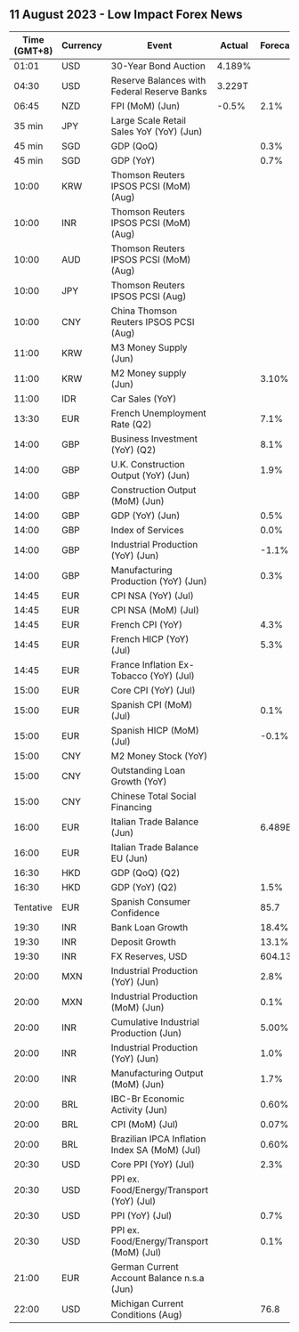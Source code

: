 ## 11 August 2023 - Low Impact Forex News

| Time (GMT+8) | Currency | Event | Actual | Forecast | Previous |
|------|----------|-------|--------|----------|----------|
| 01:01 | USD | 30-Year Bond Auction | 4.189% |  | 3.910% |
| 04:30 | USD | Reserve Balances with Federal Reserve Banks | 3.229T |  | 3.217T |
| 06:45 | NZD | FPI (MoM) (Jun) | -0.5% | 2.1% | 0.3% |
| 35 min | JPY | Large Scale Retail Sales YoY (YoY) (Jun) |  |  | 4.0% |
| 45 min | SGD | GDP (QoQ) |  | 0.3% | -0.4% |
| 45 min | SGD | GDP (YoY) |  | 0.7% | 0.4% |
| 10:00 | KRW | Thomson Reuters IPSOS PCSI (MoM) (Aug) |  |  | 41.70 |
| 10:00 | INR | Thomson Reuters IPSOS PCSI (MoM) (Aug) |  |  | 56.82 |
| 10:00 | AUD | Thomson Reuters IPSOS PCSI (MoM) (Aug) |  |  | 48.05 |
| 10:00 | JPY | Thomson Reuters IPSOS PCSI (Aug) |  |  | 38.87 |
| 10:00 | CNY | China Thomson Reuters IPSOS PCSI (Aug) |  |  | 77.32 |
| 11:00 | KRW | M3 Money Supply (Jun) |  |  | 5,147.7B |
| 11:00 | KRW | M2 Money supply (Jun) |  | 3.10% | 2.10% |
| 11:00 | IDR | Car Sales (YoY) |  |  | 4.70% |
| 13:30 | EUR | French Unemployment Rate (Q2) |  | 7.1% | 7.1% |
| 14:00 | GBP | Business Investment (YoY) (Q2) |  | 8.1% | 5.8% |
| 14:00 | GBP | U.K. Construction Output (YoY) (Jun) |  | 1.9% | 0.2% |
| 14:00 | GBP | Construction Output (MoM) (Jun) |  |  | -0.2% |
| 14:00 | GBP | GDP (YoY) (Jun) |  | 0.5% | -0.4% |
| 14:00 | GBP | Index of Services |  | 0.0% | 0.0% |
| 14:00 | GBP | Industrial Production (YoY) (Jun) |  | -1.1% | -2.3% |
| 14:00 | GBP | Manufacturing Production (YoY) (Jun) |  | 0.3% | -1.2% |
| 14:45 | EUR | CPI NSA (YoY) (Jul) |  |  | 4.30% |
| 14:45 | EUR | CPI NSA (MoM) (Jul) |  |  | 0.20% |
| 14:45 | EUR | French CPI (YoY) |  | 4.3% | 4.5% |
| 14:45 | EUR | French HICP (YoY) (Jul) |  | 5.3% | 5.0% |
| 14:45 | EUR | France Inflation Ex-Tobacco (YoY) (Jul) |  |  | 4.40% |
| 15:00 | EUR | Core CPI (YoY) (Jul) |  |  | 5.9% |
| 15:00 | EUR | Spanish CPI (MoM) (Jul) |  | 0.1% | 0.6% |
| 15:00 | EUR | Spanish HICP (MoM) (Jul) |  | -0.1% | 0.6% |
| 15:00 | CNY | M2 Money Stock (YoY) |  |  | 11.3% |
| 15:00 | CNY | Outstanding Loan Growth (YoY) |  |  | 11.3% |
| 15:00 | CNY | Chinese Total Social Financing |  |  | 4,220.0B |
| 16:00 | EUR | Italian Trade Balance (Jun) |  | 6.489B | 4.711B |
| 16:00 | EUR | Italian Trade Balance EU (Jun) |  |  | 0.27B |
| 16:30 | HKD | GDP (QoQ) (Q2) |  |  | 5.3% |
| 16:30 | HKD | GDP (YoY) (Q2) |  | 1.5% | 2.9% |
| Tentative | EUR | Spanish Consumer Confidence |  | 85.7 | 92.4 |
| 19:30 | INR | Bank Loan Growth |  | 18.4% | 20.2% |
| 19:30 | INR | Deposit Growth |  | 13.1% | 13.2% |
| 19:30 | INR | FX Reserves, USD |  | 604.13B | 603.87B |
| 20:00 | MXN | Industrial Production (YoY) (Jun) |  | 2.8% | 3.9% |
| 20:00 | MXN | Industrial Production (MoM) (Jun) |  | 0.1% | 1.0% |
| 20:00 | INR | Cumulative Industrial Production (Jun) |  | 5.00% | 4.80% |
| 20:00 | INR | Industrial Production (YoY) (Jun) |  | 1.0% | 5.2% |
| 20:00 | INR | Manufacturing Output (MoM) (Jun) |  | 1.7% | 5.7% |
| 20:00 | BRL | IBC-Br Economic Activity (Jun) |  | 0.60% | -2.00% |
| 20:00 | BRL | CPI (MoM) (Jul) |  | 0.07% | -0.08% |
| 20:00 | BRL | Brazilian IPCA Inflation Index SA (MoM) (Jul) |  | 0.60% | -0.02% |
| 20:30 | USD | Core PPI (YoY) (Jul) |  | 2.3% | 2.4% |
| 20:30 | USD | PPI ex. Food/Energy/Transport (YoY) (Jul) |  |  | 2.6% |
| 20:30 | USD | PPI (YoY) (Jul) |  | 0.7% | 0.1% |
| 20:30 | USD | PPI ex. Food/Energy/Transport (MoM) (Jul) |  | 0.1% | 0.1% |
| 21:00 | EUR | German Current Account Balance n.s.a (Jun) |  |  | 8.9B |
| 22:00 | USD | Michigan Current Conditions (Aug) |  | 76.8 | 76.6 |
